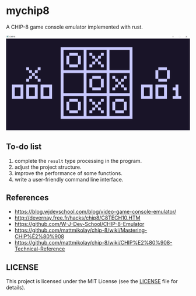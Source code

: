 # mychip8
A CHIP-8 game console emulator implemented with rust.

![TICTAC](TICTAC.png)



## To-do list

1. complete the `result` type processing in the program.
2. adjust the project structure.
3. improve the performance of some functions.
4. write a user-friendly command line interface.



## References

* https://blog.wjdevschool.com/blog/video-game-console-emulator/
* http://devernay.free.fr/hacks/chip8/C8TECH10.HTM
* https://github.com/W-J-Dev-School/CHIP-8-Emulator
* https://github.com/mattmikolay/chip-8/wiki/Mastering-CHIP%E2%80%908
* https://github.com/mattmikolay/chip-8/wiki/CHIP%E2%80%908-Technical-Reference



## LICENSE

This project is licensed under the MIT License (see the
[LICENSE](LICENSE) file for details).

